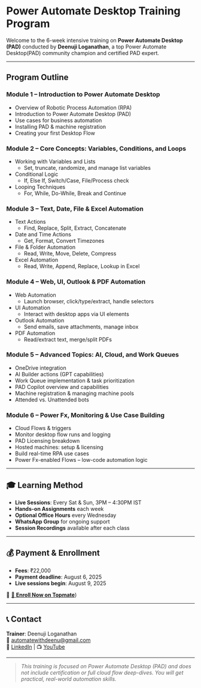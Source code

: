 # Power Automate Desktop Training Program

Welcome to the 6-week intensive training on **Power Automate Desktop (PAD)** conducted by **Deenuji Loganathan**, a top Power Automate Desktop(PAD) community champion and certified PAD expert.

---

## Program Outline

### Module 1 – Introduction to Power Automate Desktop

- Overview of Robotic Process Automation (RPA)
- Introduction to Power Automate Desktop (PAD)
- Use cases for business automation
- Installing PAD & machine registration
- Creating your first Desktop Flow

</div>

<div class="panel">

### Module 2 – Core Concepts: Variables, Conditions, and Loops

- Working with Variables and Lists  
  - Set, truncate, randomize, and manage list variables  
- Conditional Logic  
  - If, Else If, Switch/Case, File/Process check  
- Looping Techniques  
  - For, While, Do-While, Break and Continue

</div>

<div class="panel">

### Module 3 – Text, Date, File & Excel Automation

- Text Actions  
  - Find, Replace, Split, Extract, Concatenate  
- Date and Time Actions  
  - Get, Format, Convert Timezones  
- File & Folder Automation  
  - Read, Write, Move, Delete, Compress  
- Excel Automation  
  - Read, Write, Append, Replace, Lookup in Excel

</div>

<div class="panel">

### Module 4 – Web, UI, Outlook & PDF Automation

- Web Automation  
  - Launch browser, click/type/extract, handle selectors  
- UI Automation  
  - Interact with desktop apps via UI elements  
- Outlook Automation  
  - Send emails, save attachments, manage inbox  
- PDF Automation  
  - Read/extract text, merge/split PDFs

</div>

<div class="panel">

### Module 5 – Advanced Topics: AI, Cloud, and Work Queues

- OneDrive integration  
- AI Builder actions (GPT capabilities)  
- Work Queue implementation & task prioritization  
- PAD Copilot overview and capabilities  
- Machine registration & managing machine pools  
- Attended vs. Unattended bots

</div>

<div class="panel">

### Module 6 – Power Fx, Monitoring & Use Case Building

- Cloud Flows & triggers  
- Monitor desktop flow runs and logging  
- PAD Licensing breakdown  
- Hosted machines: setup & licensing  
- Build real-time RPA use cases  
- Power Fx-enabled Flows – low-code automation logic

</div>

---

## 🎓 Learning Method

- **Live Sessions**: Every Sat & Sun, 3PM – 4:30PM IST  
- **Hands-on Assignments** each week  
- **Optional Office Hours** every Wednesday  
- **WhatsApp Group** for ongoing support  
- **Session Recordings** available after each class  

---

## 💰 Payment & Enrollment

- **Fees**: ₹22,000  
- **Payment deadline**: August 6, 2025  
- **Live sessions begin**: August 9, 2025

🔗 [🚀 **Enroll Now on Topmate**](https://topmate.io/deenuji_loganathan/1647144)) 


---

## 📞 Contact

**Trainer**: Deenuji Loganathan  
📧 automatewithdeenu@gmail.com  
🔗 [LinkedIn](https://www.linkedin.com/in/deenuji/) | 📺 [YouTube](https://www.youtube.com/@automatewithdeenu)

---

> *This training is focused on Power Automate Desktop (PAD) and does not include certification or full cloud flow deep-dives. You will get practical, real-world automation skills.*

